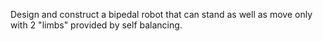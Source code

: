 Design and construct a bipedal robot that can stand as well as move only with 2 "limbs" provided by self balancing.
